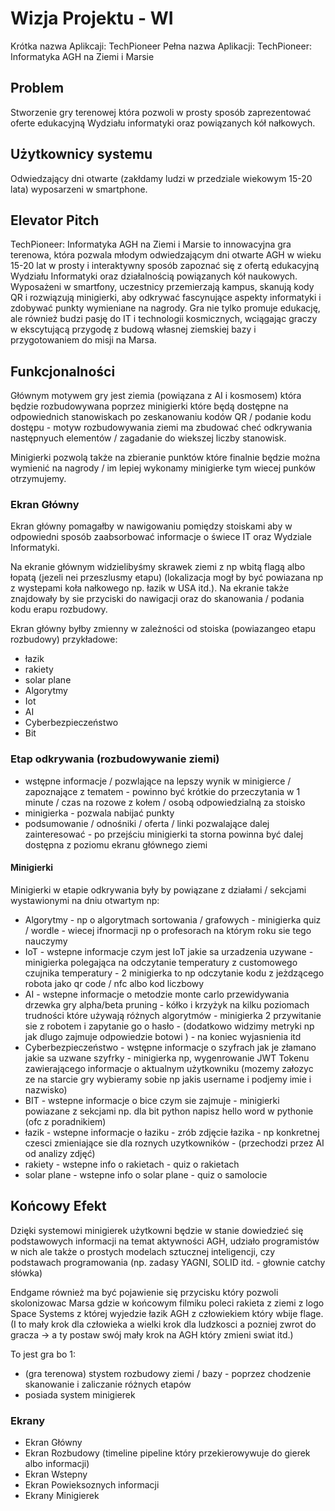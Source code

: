 # Wizja Projektu - WI

Krótka nazwa Aplikcaji: TechPioneer
Pełna nazwa Aplikacji: TechPioneer: Informatyka AGH na Ziemi i Marsie

## Problem

Stworzenie gry terenowej która pozwoli w prosty sposób zaprezentować oferte edukacyjną Wydziału informatyki oraz powiązanych kół nałkowych.

## Użytkownicy systemu

Odwiedzający dni otwarte (zakłdamy ludzi w przedziale wiekowym 15-20 lata) wyposarzeni w smartphone.

## Elevator Pitch

TechPioneer: Informatyka AGH na Ziemi i Marsie to innowacyjna gra terenowa, która pozwala młodym odwiedzającym dni otwarte AGH w wieku 15-20 lat w prosty i interaktywny sposób zapoznać się z ofertą edukacyjną Wydziału Informatyki oraz działalnością powiązanych kół naukowych. Wyposażeni w smartfony, uczestnicy przemierzają kampus, skanują kody QR i rozwiązują minigierki, aby odkrywać fascynujące aspekty informatyki i zdobywać punkty wymieniane na nagrody. Gra nie tylko promuje edukację, ale również budzi pasję do IT i technologii kosmicznych, wciągając graczy w ekscytującą przygodę z budową własnej ziemskiej bazy i przygotowaniem do misji na Marsa.

## Funkcjonalności

Głównym motywem gry jest ziemia (powiązana z AI i kosmosem) która będzie rozbudowywana poprzez minigierki które będą dostępne na odpowiednich stanowiskach po zeskanowaniu kodów QR / podanie kodu dostępu - motyw rozbudowywania ziemi ma zbudować cheć odkrywania następnyuch elementów / zagadanie do wiekszej liczby stanowisk.

Minigierki pozwolą także na zbieranie punktów które finalnie będzie można wymienić na nagrody / im lepiej wykonamy minigierke tym wiecej punków otrzymujemy.

### Ekran Główny
Ekran główny pomagałby w nawigowaniu pomiędzy stoiskami aby w odpowiedni sposób zaabsorbować informacje o świece IT oraz Wydziale Informatyki.

Na ekranie głównym widzielibyśmy skrawek ziemi z np wbitą flagą albo łopatą (jezeli nei przeszlusmy etapu) (lokalizacja mogł by być powiazana np z wystepami koła nałkowego np. łazik w USA itd.). Na ekranie także znajdowały by sie przyciski do nawigacji oraz 
do skanowania / podania kodu erapu rozbudowy.

Ekran główny byłby zmienny w zależności od stoiska (powiazangeo etapu rozbudowy) przykładowe:
- łazik
- rakiety
- solar plane
- Algorytmy
- Iot
- AI
- Cyberbezpieczeństwo
- Bit 

### Etap odkrywania (rozbudowywanie ziemi) 
- wstępne informacje / pozwlające na lepszy wynik w minigierce / zapoznające z tematem - powinno być krótkie do przeczytania w 1 minute / czas na rozowe z kołem / osobą odpowiedzialną za stoisko
- minigierka - pozwala nabijać punkty
- podsumowanie / odnośniki / oferta / linki pozwalające dalej zainteresować - po przejściu minigierki ta storna powinna być dalej dostępna z poziomu ekranu głównego ziemi 

#### Minigierki

Minigierki w etapie odkrywania były by powiązane z działami / sekcjami wystawionymi na dniu otwartym np:
- Algorytmy - np o algorytmach sortowania / grafowych - minigierka quiz / wordle - wiecej ifnormacji np o profesorach na którym roku sie tego nauczymy 
- IoT - wstepne informacje czym jest IoT jakie sa urzadzenia uzywane - minigierka polegająca na odczytanie temperatury z customowego czujnika temperatury - 2 minigierka to np odczytanie kodu z jeżdzącego robota jako qr code / nfc albo kod liczbowy
- AI - wstepne informacje o metodzie monte carlo przewidywania drzewka gry alpha/beta pruning - kółko i krzyżyk na kilku poziomach trudności które używają różnych algorytmów - minigierka 2 przywitanie sie z robotem i zapytanie go o hasło - (dodatkowo widzimy metryki np jak dlugo zajmuje odpowiedzie botowi ) - na koniec wyjasnienia itd
- Cyberbezpieczeństwo - wstępne informacje o szyfrach jak je złamano jakie sa uzwane szyfrky - minigierka np, wygenrowanie JWT Tokenu zawierającego informacje o aktualnym użytkowniku (mozemy załozyc ze na starcie gry wybieramy sobie np jakis username i podjemy imie i nazwisko)
- BIT - wstepne informacje o bice czym sie zajmuje - minigierki powiazane z sekcjami np. dla bit python napisz hello word w pythonie (ofc z poradnikiem) 
- łazik - wstepne informacje o łaziku - zrób zdjęcie łazika - np konkretnej czesci zmieniające sie dla roznych uzytkowników - (przechodzi przez AI od analizy zdjęć)
- rakiety - wstepne info o rakietach - quiz o rakietach
- solar plane - wstepne info o solar plane - quiz o samolocie 

## Końcowy Efekt
Dzięki systemowi minigierek użytkowni będzie w stanie dowiedzieć się podstawowych informacji na temat aktywności AGH, udziało programistów w nich ale także o prostych modelach sztucznej inteligencji, czy podstawach programowania (np. zadasy YAGNI, SOLID itd. - głownie catchy słówka)

Endgame również ma być pojawienie się przycisku który pozwoli skolonizowac Marsa gdzie w końcowym filmiku poleci rakieta z ziemi z logo Space Systems z której wyjedzie łazik AGH z człowiekiem który wbije flage. (I to mały krok dla człowieka a wielki krok dla ludzkosci a pozniej zwrot do gracza -> a ty postaw swój mały krok na AGH który zmieni swiat itd.)

To jest gra bo 1:
- (gra terenowa) stystem rozbudowy ziemi / bazy - poprzez chodzenie skanowanie i zaliczanie różnych etapów 
- posiada system minigierek


### Ekrany
- Ekran Główny
- Ekran Rozbudowy (timeline pipeline który przekierowywuje do gierek albo informacji)
- Ekran Wstepny
- Ekran Powieksoznych informacji
- Ekrany Minigierek
